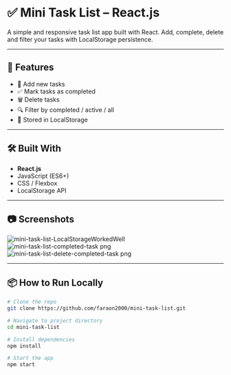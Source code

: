 # ✅ Mini Task List – React.js

A simple and responsive task list app built with React. Add, complete, delete and filter your tasks with LocalStorage persistence.

---

## 🚀 Features

- 📝 Add new tasks
- ✅ Mark tasks as completed
- 🗑 Delete tasks
- 🔍 Filter by completed / active / all
- 💾 Stored in LocalStorage

---

## 🛠 Built With

- **React.js**
- JavaScript (ES6+)
- CSS / Flexbox
- LocalStorage API

---

## 📷 Screenshots
![mini-task-list-LocalStorageWorkedWell](https://github.com/user-attachments/assets/772aaa2e-582c-4ba3-8267-f636db7d063e)
![mini-task-list-completed-task png](https://github.com/user-attachments/assets/e86e11b8-1e92-4ed4-a6c6-90fa473a1da5)
![mini-task-list-delete-completed-task png](https://github.com/user-attachments/assets/6d8c21ba-7fb2-419b-b8cc-5627085998e8)




---

## 📦 How to Run Locally

```bash
# Clone the repo
git clone https://github.com/faraon2000/mini-task-list.git

# Navigate to project directory
cd mini-task-list

# Install dependencies
npm install

# Start the app
npm start

